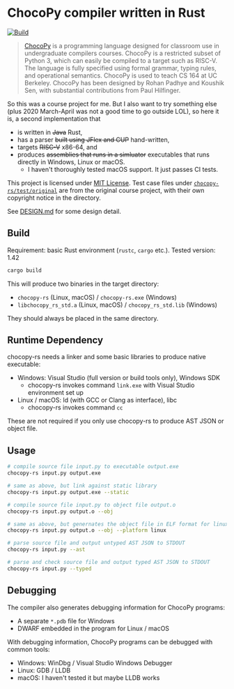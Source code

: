 # ChocoPy compiler written in Rust

[![Build](https://github.com/wwylele/chocopy-rs/workflows/Rust/badge.svg)](https://github.com/wwylele/chocopy-rs/actions)

> [ChocoPy](https://chocopy.org/) is a programming language designed for classroom use in undergraduate compilers courses. ChocoPy is a restricted subset of Python 3, which can easily be compiled to a target such as RISC-V. The language is fully specified using formal grammar, typing rules, and operational semantics. ChocoPy is used to teach CS 164 at UC Berkeley. ChocoPy has been designed by Rohan Padhye and Koushik Sen, with substantial contributions from Paul Hilfinger.

So this was a course project for me. But I also want to try something else (plus 2020 March-April was not a good time to go outside LOL), so here it is, a second implementation that
 - is written in ~~Java~~ Rust,
 - has a parser ~~built using JFlex and CUP~~ hand-written,
 - targets ~~RISC-V~~ x86-64, and
 - produces ~~assemblies that runs in a simluator~~ executables that runs directly in Windows, Linux or macOS.
   - I haven't thoroughly tested macOS support. It just passes CI tests.

This project is licensed under [MIT License](LICENSE). Test case files under [`chocopy-rs/test/original`](chocopy-rs/test/original) are from the original course project, with their own copyright notice in the directory.

See [DESIGN.md](DESIGN.md) for some design detail.

## Build

Requirement: basic Rust environment (`rustc`, `cargo` etc.). Tested version: 1.42

```bash
cargo build
```

This will produce two binaries in the target directory:
 - `chocopy-rs` (Linux, macOS) / `chocopy-rs.exe` (Windows)
 - `libchocopy_rs_std.a` (Linux, macOS) / `chocopy_rs_std.lib` (Windows)

 They should always be placed in the same directory.

## Runtime Dependency

chocopy-rs needs a linker and some basic libraries to produce native executable:
 - Windows: Visual Studio (full version or build tools only), Windows SDK
   - chocopy-rs invokes command `link.exe` with Visual Studio environment set up
 - Linux / macOS: ld (with GCC or Clang as interface), libc
   - chocopy-rs invokes command `cc`

These are not required if you only use chocopy-rs to produce AST JSON or object file.

## Usage

```bash
# compile source file input.py to executable output.exe
chocopy-rs input.py output.exe

# same as above, but link against static library
chocopy-rs input.py output.exe --static

# compile source file input.py to object file output.o
chocopy-rs input.py output.o --obj

# same as above, but genernates the object file in ELF format for linux
chocopy-rs input.py output.o --obj --platform linux

# parse source file and output untyped AST JSON to STDOUT
chocopy-rs input.py --ast

# parse and check source file and output typed AST JSON to STDOUT
chocopy-rs input.py --typed

```

## Debugging

The compiler also generates debugging information for ChocoPy programs:
 - A separate `*.pdb` file for Windows
 - DWARF embedded in the program for Linux / macOS

With debugging information, ChocoPy programs can be debugged with common tools:
 - Windows: WinDbg / Visual Studio Windows Debugger
 - Linux: GDB / LLDB
 - macOS: I haven't tested it but maybe LLDB works

